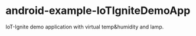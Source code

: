 # android-example-IoTIgniteDemoApp
IoT-Ignite demo application with virtual temp&amp;humidity and lamp.
